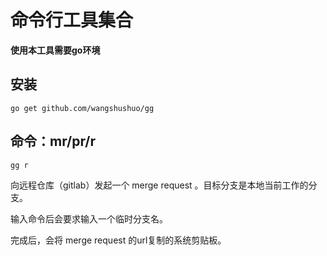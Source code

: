 # 命令行工具集合

**使用本工具需要go环境**

## 安装

```
go get github.com/wangshushuo/gg
```

## 命令：mr/pr/r

```shell script
gg r
```
向远程仓库（gitlab）发起一个 merge request 。目标分支是本地当前工作的分支。

输入命令后会要求输入一个临时分支名。

完成后，会将 merge request 的url复制的系统剪贴板。